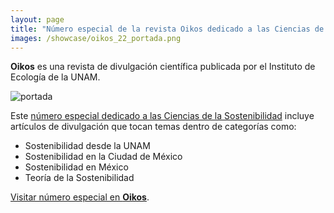 ```yaml
---
layout: page
title: "Número especial de la revista Oikos dedicado a las Ciencias de la Sostenibilidad"
images: /showcase/oikos_22_portada.png
---
```



**Oikos** es una revista de divulgación científica publicada por el Instituto de Ecología de la UNAM.

![portada](/showcase/oikos_22_portada.png)

Este [número especial dedicado a las Ciencias de la Sostenibilidad](http://web.ecologia.unam.mx/oikos3.0/index.php)
incluye artículos de divulgación que tocan temas dentro de categorías como:

 - Sostenibilidad desde la UNAM
 - Sostenibilidad en la Ciudad de México
 - Sostenibilidad en México
 - Teoría de la Sostenibilidad


[Visitar número especial en **Oikos**](http://web.ecologia.unam.mx/oikos3.0/index.php).
